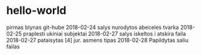 # hello-world
pirmas blynas git-hube
2018-02-24 salys nurodytos abeceles tvarka
2018-02-25 praplesti ukiniai subjektai
2018-02-27 salys iskeltos i atskira faila
2018-02-27 pataisytas [4] jur. asmens tipas
2018-02-28 Papildytas saliu failas
